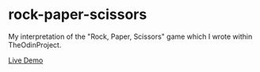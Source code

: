 # rock-paper-scissors

My interpretation of the "Rock, Paper, Scissors" game which I wrote within TheOdinProject.

[Live Demo](https://julius-zi.github.io/rock-paper-scissors/)
